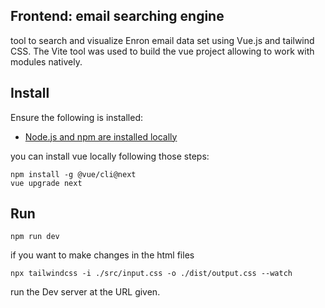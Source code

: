 ## Frontend: email searching engine 

tool to search and visualize Enron email data set using Vue.js and tailwind CSS.
The Vite tool was used to build the vue project allowing to work with modules natively.

## Install

Ensure the following is installed:

* [Node.js and npm are installed locally](https://docs.npmjs.com/downloading-and-installing-node-js-and-npm)

you can install vue locally following those steps: 
```shell
npm install -g @vue/cli@next 
vue upgrade next
```

## Run

```shell
npm run dev
```

if you want to make  changes in the html files
```shell
npx tailwindcss -i ./src/input.css -o ./dist/output.css --watch
```

run the Dev server at the URL given.


